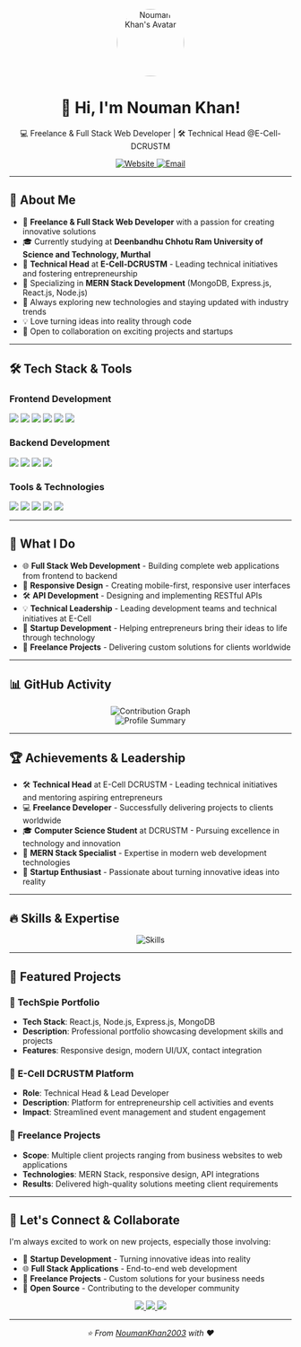 <!-- Profile Header -->
<p align="center">
  <img src="https://avatars.githubusercontent.com/u/143711590?v=4" width="120" style="border-radius:50%" alt="Nouman Khan's Avatar"/>
</p>

<h1 align="center">👋 Hi, I'm Nouman Khan!</h1>
<p align="center">💻 Freelance & Full Stack Web Developer | 🛠️ Technical Head @E-Cell-DCRUSTM</p>

<p align="center">
  <a href="https://techspie.com">
    <img src="https://img.shields.io/badge/Website-techspie.com-blue?style=flat&logo=globe&logoColor=white" alt="Website"/>
  </a>
  <a href="mailto:noumankhan16859@gmail.com">
    <img src="https://img.shields.io/badge/Email-D14836?style=flat&logo=gmail&logoColor=white" alt="Email"/>
  </a>
</p>

---

## 🚀 About Me

- 💼 **Freelance & Full Stack Web Developer** with a passion for creating innovative solutions
- 🎓 Currently studying at **Deenbandhu Chhotu Ram University of Science and Technology, Murthal**
- 🏢 **Technical Head** at **E-Cell-DCRUSTM** - Leading technical initiatives and fostering entrepreneurship
- 🌟 Specializing in **MERN Stack Development** (MongoDB, Express.js, React.js, Node.js)
- 🌱 Always exploring new technologies and staying updated with industry trends
- 💡 Love turning ideas into reality through code
- 🤝 Open to collaboration on exciting projects and startups

---

## 🛠️ Tech Stack & Tools

### **Frontend Development**
<p>
  <img src="https://img.shields.io/badge/-React.js-61DAFB?style=flat&logo=react&logoColor=black"/>
  <img src="https://img.shields.io/badge/-JavaScript-F7DF1E?style=flat&logo=javascript&logoColor=black"/>
  <img src="https://img.shields.io/badge/-HTML5-E34F26?style=flat&logo=html5&logoColor=white"/>
  <img src="https://img.shields.io/badge/-CSS3-1572B6?style=flat&logo=css3&logoColor=white"/>
  <img src="https://img.shields.io/badge/-Bootstrap-7952B3?style=flat&logo=bootstrap&logoColor=white"/>
  <img src="https://img.shields.io/badge/-Tailwind_CSS-38B2AC?style=flat&logo=tailwind-css&logoColor=white"/>
</p>

### **Backend Development**
<p>
  <img src="https://img.shields.io/badge/-Node.js-339933?style=flat&logo=node.js&logoColor=white"/>
  <img src="https://img.shields.io/badge/-Express.js-000000?style=flat&logo=express&logoColor=white"/>
  <img src="https://img.shields.io/badge/-MongoDB-47A248?style=flat&logo=mongodb&logoColor=white"/>
  <img src="https://img.shields.io/badge/-REST_API-FF6C37?style=flat&logo=postman&logoColor=white"/>
</p>

### **Tools & Technologies**
<p>
  <img src="https://img.shields.io/badge/-Git-F05032?style=flat&logo=git&logoColor=white"/>
  <img src="https://img.shields.io/badge/-GitHub-181717?style=flat&logo=github&logoColor=white"/>
  <img src="https://img.shields.io/badge/-VS_Code-007ACC?style=flat&logo=visual-studio-code&logoColor=white"/>
  <img src="https://img.shields.io/badge/-Postman-FF6C37?style=flat&logo=postman&logoColor=white"/>
  <img src="https://img.shields.io/badge/-NPM-CB3837?style=flat&logo=npm&logoColor=white"/>
</p>

---

## 💼 What I Do

- 🌐 **Full Stack Web Development** - Building complete web applications from frontend to backend
- 📱 **Responsive Design** - Creating mobile-first, responsive user interfaces
- 🛠️ **API Development** - Designing and implementing RESTful APIs
- 💡 **Technical Leadership** - Leading development teams and technical initiatives at E-Cell
- 🚀 **Startup Development** - Helping entrepreneurs bring their ideas to life through technology
- 🎯 **Freelance Projects** - Delivering custom solutions for clients worldwide

---

## 📊 GitHub Activity

<div align="center">
  <img src="https://github-readme-activity-graph.vercel.app/graph?username=NoumanKhan2003&theme=tokyo-night&hide_border=true&area=true" alt="Contribution Graph"/>
</div>

<div align="center">
  <img src="https://github-profile-summary-cards.vercel.app/api/cards/profile-details?username=NoumanKhan2003&theme=tokyonight" alt="Profile Summary"/>
</div>

---

## 🏆 Achievements & Leadership

- 🛠️ **Technical Head** at E-Cell DCRUSTM - Leading technical initiatives and mentoring aspiring entrepreneurs
- 💻 **Freelance Developer** - Successfully delivering projects to clients worldwide
- 🎓 **Computer Science Student** at DCRUSTM - Pursuing excellence in technology and innovation
- 🌟 **MERN Stack Specialist** - Expertise in modern web development technologies
- 🚀 **Startup Enthusiast** - Passionate about turning innovative ideas into reality

---

## 🔥 Skills & Expertise

<div align="center">
  <img src="https://skillicons.dev/icons?i=js,react,nodejs,express,mongodb,html,css,bootstrap,tailwind,git,github,vscode,postman,npm" alt="Skills"/>
</div>

---

## 🌟 Featured Projects

### 🎯 **TechSpie Portfolio**
- **Tech Stack**: React.js, Node.js, Express.js, MongoDB
- **Description**: Professional portfolio showcasing development skills and projects
- **Features**: Responsive design, modern UI/UX, contact integration

### 🚀 **E-Cell DCRUSTM Platform**
- **Role**: Technical Head & Lead Developer
- **Description**: Platform for entrepreneurship cell activities and events
- **Impact**: Streamlined event management and student engagement

### 💼 **Freelance Projects**
- **Scope**: Multiple client projects ranging from business websites to web applications
- **Technologies**: MERN Stack, responsive design, API integrations
- **Results**: Delivered high-quality solutions meeting client requirements

---

## 🤝 Let's Connect & Collaborate

I'm always excited to work on new projects, especially those involving:
- 🚀 **Startup Development** - Turning innovative ideas into reality
- 🌐 **Full Stack Applications** - End-to-end web development
- 🎯 **Freelance Projects** - Custom solutions for your business needs
- 🤝 **Open Source** - Contributing to the developer community

<p align="center">
  <a href="https://www.linkedin.com/in/nouman-khan-2003/](https://www.linkedin.com/in/nouman-khan-95923a256">
    <img src="https://img.shields.io/badge/-LinkedIn-0077B5?style=for-the-badge&logo=linkedin&logoColor=white"/>
  </a>
  <a href="https://techspie.com">
    <img src="https://img.shields.io/badge/-Portfolio-FF5722?style=for-the-badge&logo=google-chrome&logoColor=white"/>
  </a>
  <a href="mailto:noumankhan16859@gmail.com">
    <img src="https://img.shields.io/badge/-Email-D14836?style=for-the-badge&logo=gmail&logoColor=white"/>
  </a>
 
</p>

---

<p align="center">
  <i>⭐️ From <a href="https://github.com/NoumanKhan2003">NoumanKhan2003</a> with ❤️</i>
</p>
